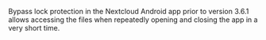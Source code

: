 Bypass lock protection in the Nextcloud Android app prior to version 3.6.1 allows accessing the files when repeatedly opening and closing the app in a very short time.